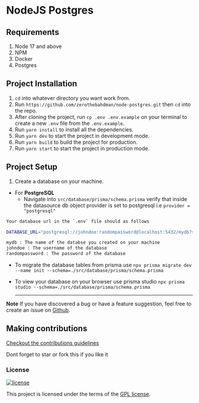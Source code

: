 # NodeJS Postgres

## Requirements

1. Node 17 and above
2. NPM
3. Docker
4. Postgres

## Project Installation

1. `cd` into whatever directory you want work from.
2. Run `https://github.com/zerothebahdman/node-postgres.git` then `cd` into the repo.
3. After cloning the project, run `cp .env .env.example` on your terminal to create a new `.env` file from the `.env.example`.
4. Run `yarn install` to install all the dependencies.
5. Run `yarn dev` to start the project in development mode.
6. Run `yarn build` to build the project for production.
7. Run `yarn start` to start the project in production mode.

## Project Setup

1. Create a database on your machine.

- For **PostgreSQL**
  - Navigate into `src/database/prisma/schema.prisma` verify that inside the datasource db object provider is set to postgresql i.e `provider = "postgresql"`

```bash
Your database url in the `.env` file should as follows

DATABASE_URL="postgresql://johndoe:randompassword@localhost:5432/mydb?schema=public"

mydb : The name of the databse you created on your machine
johndoe : The username of the database
randompassword : The password of the database
```

- To migrate the database tables from prisma use `npx prisma migrate dev --name init --schema=./src/database/prisma/schema.prisma`
- To view your database on your browser use prisma studio `npx prisma studio --schema=./src/database/prisma/schema.prisma`

  ***

**Note**
If you have discovered a bug or have a feature suggestion, feel free to create an issue on [Github](https://github.com/zerothebahdman/node-postgres/issues).

## Making contributions

[Checkout the contributions guidelines](https://github.com/zerothebahdman/node-postgres/blob/main/CONTRIBUTION.md)

Dont forget to star or fork this if you like it

### License

[![license](https://img.shields.io/badge/license-GPL-4dc71f.svg)](https://github.com/zerothebahdman/node-postgres/blob/main/LICENCE)

This project is licensed under the terms of the [GPL license](/LICENSE).
